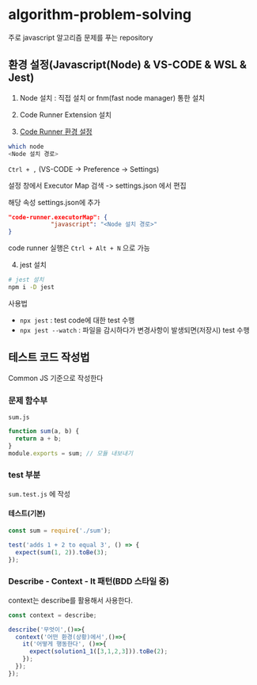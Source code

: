 # algorithm-problem-solving

주로 javascript 알고리즘 문제를 푸는 repository

## 환경 설정(Javascript(Node) & VS-CODE & WSL & Jest)

1. Node 설치 : 직접 설치 or fnm(fast node manager) 통한 설치

2. Code Runner Extension 설치

3. [Code Runner 환경 설정](https://stackoverflow.com/questions/44983472/how-to-run-javascript-code-in-visual-studio-code-bin-sh-1-node-not-found)

```bash
which node
<Node 설치 경로>
```

`Ctrl + ,` (VS-CODE -> Preference -> Settings)

설정 창에서 Executor Map 검색 -> settings.json 에서 편집

해당 속성 settings.json에 추가

```json
"code-runner.executorMap": {
            "javascript": "<Node 설치 경로>"
}
```

code runner 실행은 `Ctrl + Alt + N` 으로 가능

4. jest 설치

```bash
# jest 설치
npm i -D jest
```

사용법

* `npx jest` : test code에 대한 test 수행
* `npx jest --watch` : 파일을 감시하다가 변경사항이 발생되면(저장시) test 수행

## 테스트 코드 작성법

Common JS 기준으로 작성한다

### 문제 함수부

`sum.js`

```javascript
function sum(a, b) {
  return a + b;
}
module.exports = sum; // 모듈 내보내기
```

### test 부분

`sum.test.js` 에 작성

#### 테스트(기본)

```javascript
const sum = require('./sum');

test('adds 1 + 2 to equal 3', () => {
  expect(sum(1, 2)).toBe(3);
});
```

### Describe - Context - It 패턴(BDD 스타일 중)

context는 describe를 활용해서 사용한다.

```javascript
const context = describe;

describe('무엇이',()=>{
  context('어떤 환경(상황)에서',()=>{
    it('어떻게 행동한다', ()=>{
      expect(solution1_1([3,1,2,3])).toBe(2);
    });
  });
});
```

